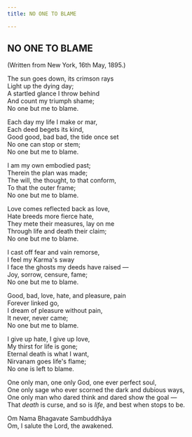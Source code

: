 ```yaml
---
title: NO ONE TO BLAME

---
```





  

## NO ONE TO BLAME

(Written from New York, 16th May, 1895.)

The sun goes down, its crimson rays  
        Light up the dying day;  
A startled glance I throw behind  
        And count my triumph shame;  
                No one but me to blame.

Each day my life I make or mar,  
        Each deed begets its kind,  
Good good, bad bad, the tide once set  
        No one can stop or stem;  
                No one but me to blame.

I am my own embodied past;  
        Therein the plan was made;  
The will, the thought, to that conform,  
        To that the outer frame;  
                No one but me to blame.

Love comes reflected back as love,  
        Hate breeds more fierce hate,  
They mete their measures, lay on me  
        Through life and death their claim;  
                No one but me to blame.

I cast off fear and vain remorse,  
        I feel my Karma's sway  
I face the ghosts my deeds have raised —  
        Joy, sorrow, censure, fame;  
                No one but me to blame.

Good, bad, love, hate, and pleasure, pain  
        Forever linked go,  
I dream of pleasure without pain,  
        It never, never came;  
                No one but me to blame.

I give up hate, I give up love,  
        My thirst for life is gone;  
Eternal death is what I want,  
        Nirvanam goes life's flame;  
                No one is left to blame.

One only man, one only God, one ever perfect soul,  
One only sage who ever scorned the dark and dubious ways,  
One only man who dared think and dared show the goal —  
That *death* is curse, and so is *life*, and best when stops to be.

Om Nama Bhagavate Sambuddhâya  
Om, I salute the Lord, the awakened.


